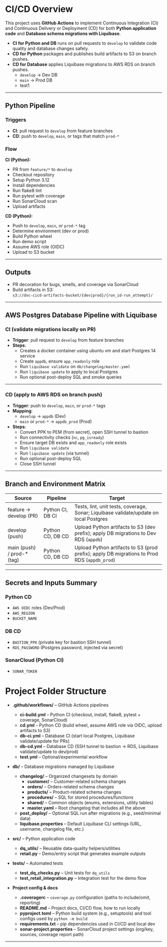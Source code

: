 # CI/CD Overview

This project uses **GitHub Actions** to implement Continuous Integration (CI) and Continuous Delivery or Deployment (CD) for both **Python application code** and **Database schema migrations with Liquibase**.

- **CI for Python and DB** runs on pull requests to `develop` to validate code quality and database changes safely.
- **CD for Python** packages and publishes build artifacts to S3 on branch pushes.
- **CD for Database** applies Liquibase migrations to AWS RDS on branch pushes.  
  - `develop` → Dev DB  
  - `main` → Prod DB
  - test1

---

## Python Pipeline

### Triggers
- **CI**: pull request to `develop` from feature branches  
- **CD**: push to `develop`, `main`, or tags that match `prod-*`

### Flow

**CI (Python):**
- PR from `feature/*` to `develop`
- Checkout repository
- Setup Python 3.12
- Install dependencies
- Run flake8 lint
- Run pytest with coverage
- Run SonarCloud scan
- Upload artifacts

**CD (Python):**
- Push to `develop`, `main`, or `prod-*` tag
- Determine environment (dev or prod)
- Build Python wheel
- Run demo script
- Assume AWS role (OIDC)
- Upload to S3 bucket


---

## Outputs

- PR decoration for bugs, smells, and coverage via SonarCloud  
- Build artifacts in S3:  
  `s3://dxc-cicd-artifacts-bucket/{dev|prod}/{run_id-run_attempt}/`

---
## AWS Postgres Database Pipeline with Liquibase

### CI (validate migrations locally on PR)

- **Trigger**: pull request to `develop` from feature branches
- **Steps**:
  - Creates a docker container using ubuntu vm and start Postgres 14 service
  - Create `appdb`, ensure `app_readonly` role
  - Run `liquibase validate` on `db/changelog/master.yaml`
  - Run `liquibase update` to apply to local Postgres
  - Run optional post-deploy SQL and smoke queries

---

### CD (apply to AWS RDS on branch push)

- **Trigger**: push to `develop`, `main`, or `prod-*` tags
- **Mapping**:
  - `develop` → `appdb` (Dev)
  - `main` or `prod-*` → `appdb_prod` (Prod)
- **Steps**:
  - Convert PPK to PEM (from secret), open SSH tunnel to bastion
  - Run connectivity checks (`nc`, `pg_isready`)
  - Ensure target DB exists and `app_readonly` role exists
  - Run `liquibase validate`
  - Run `liquibase update` (via tunnel)
  - Run optional post-deploy SQL
  - Close SSH tunnel

---

## Branch and Environment Matrix

| Source | Pipeline | Target |
|--------|----------|--------|
| feature → develop (PR) | Python CI, DB CI | Tests, lint, unit tests, coverage, Sonar; Liquibase validate/update on local Postgres |
| develop (push) | Python CD, DB CD | Upload Python artifacts to S3 (dev prefix); apply DB migrations to Dev RDS (`appdb`) |
| main (push) / prod-* (tag) | Python CD, DB CD | Upload Python artifacts to S3 (prod prefix); apply DB migrations to Prod RDS (`appdb_prod`) |

---

## Secrets and Inputs Summary

### Python CD
- `AWS OIDC` roles (Dev/Prod)
- `AWS_REGION`
- `BUCKET_NAME`

### DB CD
- `BASTION_PPK` (private key for bastion SSH tunnel)
- `RDS_PASSWORD` (Postgres password, injected via secret)

### SonarCloud (Python CI)
- `SONAR_TOKEN`

# Project Folder Structure

- **.github/workflows/** – GitHub Actions pipelines
  - **ci-build.yml** – Python CI (checkout, install, flake8, pytest + coverage, SonarCloud)
  - **cd.yml** – Python CD (build wheel, assume AWS role via OIDC, upload artifacts to S3)
  - **db-ci.yml** – Database CI (start local Postgres, Liquibase validate/update for PRs)
  - **db-cd.yml** – Database CD (SSH tunnel to bastion → RDS, Liquibase validate/update to dev/prod)
  - **test.yml** – Optional/experimental workflow

- **db/** – Database migrations managed by Liquibase
  - **changelog/** – Organized changesets by domain
    - **customer/** – Customer-related schema changes
    - **orders/** – Orders-related schema changes
    - **products/** – Product-related schema changes
    - **procedures/** – SQL for stored procedures/functions
    - **shared/** – Common objects (enums, extensions, utility tables)
    - **master.yaml** – Root changelog that includes all the above
  - **post_deploy/** – Optional SQL run after migrations (e.g., seed/minimal data)
  - **liquibase.properties** – Default Liquibase CLI settings (URL, username, changelog file, etc.)

- **src/** – Python application code
  - **dq_utils/** – Reusable data-quality helpers/utilities
  - **retail.py** – Demo/entry script that generates example outputs

- **tests/** – Automated tests
  - **test_dq_checks.py** – Unit tests for `dq_utils`
  - **test_retail_integration.py** – Integration test for the demo flow

- **Project config & docs**
  - **.coveragerc** – `coverage.py` configuration (paths to include/omit, reporting)
  - **README.md** – Project docs, CI/CD flow, how to run locally
  - **pyproject.toml** – Python build system (e.g., setuptools) and tool configs used by `python -m build`
  - **requirements.txt** – pip dependencies used in CI/CD and local dev
  - **sonar-project.properties** – SonarCloud project settings (org/key, sources, coverage report path)


---

